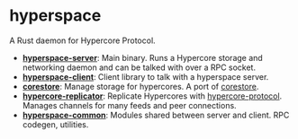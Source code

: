 # hyperspace

A Rust daemon for Hypercore Protocol.

* **[hyperspace-server](server)**: Main binary. Runs a Hypercore storage and networking daemon and can be talked with over a RPC socket.
* **[hyperspace-client](client)**: Client library to talk with a hyperspace server.
* **[corestore](corestore)**: Manage storage for hypercores. A port of [corestore](https://github.com/andrewosh/corestore).
* **[hypercore-replicator](replicator)**: Replicate Hypercores with [hypercore-protocol](https://github.com/Frando/hypercore-protocol-rs). Manages channels for many feeds and peer connections.
* **[hyperspace-common](common)**: Modules shared between server and client. RPC codegen, utilities.
